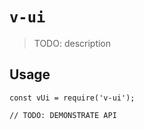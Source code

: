 # `v-ui`

> TODO: description

## Usage

```
const vUi = require('v-ui');

// TODO: DEMONSTRATE API
```
